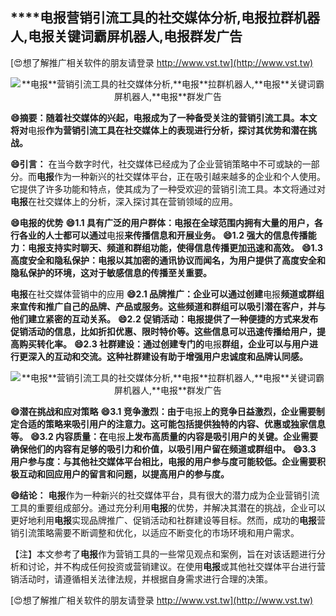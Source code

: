 ## ****电报**营销引流工具的社交媒体分析,**电报**拉群机器人,**电报**关键词霸屏机器人,**电报**群发广告**

[😍想了解推广相关软件的朋友请登录 http://www.vst.tw](http://www.vst.tw)

 <center><img src="https://vst.tw/MP4/tuiguang/png/8.png" alt="**电报**营销引流工具的社交媒体分析,**电报**拉群机器人,**电报**关键词霸屏机器人,**电报**群发广告"></center>

**😄摘要：随着社交媒体的兴起，**电报**成为了一种备受关注的营销引流工具。本文将对**电报**作为营销引流工具在社交媒体上的表现进行分析，探讨其优势和潜在挑战。**

**😄引言：**
在当今数字时代，社交媒体已经成为了企业营销策略中不可或缺的一部分。而**电报**作为一种新兴的社交媒体平台，正在吸引越来越多的企业和个人使用。它提供了许多功能和特点，使其成为了一种受欢迎的营销引流工具。本文将通过对**电报**在社交媒体上的分析，深入探讨其在营销领域的应用。

**😄**电报**的优势**
**😄1.1 具有广泛的用户群体：**电报**在全球范围内拥有大量的用户，各行各业的人士都可以通过**电报**来传播信息和开展业务。**
**😄1.2 强大的信息传播能力：**电报**支持实时聊天、频道和群组功能，使得信息传播更加迅速和高效。**
**😄1.3 高度安全和隐私保护：**电报**以其加密的通讯协议而闻名，为用户提供了高度安全和隐私保护的环境，这对于敏感信息的传播至关重要。**

**电报**在社交媒体营销中的应用
**😄2.1 品牌推广：企业可以通过创建**电报**频道或群组来宣传和推广自己的品牌、产品或服务。这些频道和群组可以吸引潜在客户，并与他们建立紧密的互动关系。**
**😄2.2 促销活动：**电报**提供了一种便捷的方式来发布促销活动的信息，比如折扣优惠、限时特价等。这些信息可以迅速传播给用户，提高购买转化率。**
**😄2.3 社群建设：通过创建专门的**电报**群组，企业可以与用户进行更深入的互动和交流。这种社群建设有助于增强用户忠诚度和品牌认同感。**

 <center><img src="https://vst.tw/MP4/tuiguang/png/4.png" alt="**电报**营销引流工具的社交媒体分析,**电报**拉群机器人,**电报**关键词霸屏机器人,**电报**群发广告"></center>

**😄潜在挑战和应对策略**
**😄3.1 竞争激烈：由于**电报**上的竞争日益激烈，企业需要制定合适的策略来吸引用户的注意力。这可能包括提供独特的内容、优惠或独家信息等。**
**😄3.2 内容质量：在**电报**上发布高质量的内容是吸引用户的关键。企业需要确保他们的内容有足够的吸引力和价值，以吸引用户留在频道或群组中。**
**😄3.3 用户参与度：与其他社交媒体平台相比，**电报**的用户参与度可能较低。企业需要积极互动和回应用户的留言和问题，以提高用户的参与度。**

**😄结论：**
**电报**作为一种新兴的社交媒体平台，具有很大的潜力成为企业营销引流工具的重要组成部分。通过充分利用**电报**的优势，并解决其潜在的挑战，企业可以更好地利用**电报**实现品牌推广、促销活动和社群建设等目标。然而，成功的**电报**营销引流策略需要不断调整和优化，以适应不断变化的市场环境和用户需求。

【注】本文参考了**电报**作为营销工具的一些常见观点和案例，旨在对该话题进行分析和讨论，并不构成任何投资或营销建议。在使用**电报**或其他社交媒体平台进行营销活动时，请遵循相关法律法规，并根据自身需求进行合理的决策。

[😍想了解推广相关软件的朋友请登录 http://www.vst.tw](http://www.vst.tw)



